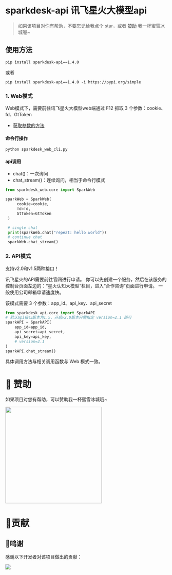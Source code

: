 # sparkdesk-api 讯飞星火大模型api
> 如果该项目对你有帮助，不要忘记给我点个 star，或者 [赞助](https://github.com/HildaM/sparkdesk-api#-%E8%B5%9E%E5%8A%A9) 我一杯蜜雪冰城喔~
## 使用方法
```shell
pip install sparkdesk-api==1.4.0
```
或者
```shell
pip install sparkdesk-api==1.4.0 -i https://pypi.org/simple
```

### 1. Web模式
Web模式下，需要前往讯飞星火大模型web端通过 F12 抓取 3 个参数：cookie、fd、GtToken
- [获取参数的方法](https://github.com/HildaM/sparkdesk-api/tree/main/docs)

#### 命令行操作
```shell
python sparkdesk_web_cli.py
```

#### api调用
- chat()：一次询问
- chat_stream()：连续询问，相当于命令行模式
```python
from sparkdesk_web.core import SparkWeb

sparkWeb = SparkWeb(
     cookie=cookie,
     fd=fd,
     GtToken=GtToken
 )

 # single chat
 print(sparkWeb.chat("repeat: hello world"))
 # continue chat
 sparkWeb.chat_stream()
```

### 2. API模式
支持v2.0和v1.5两种接口！

讯飞星火的API需要前往官网进行申请。
你可以先创建一个服务，然后在该服务的控制台页面左边的：“星火认知大模型”栏目，进入“合作咨询”页面进行申请。
一般使用公司邮箱申请速度快。

该模式需要 3 个参数：app_id、api_key、api_secret
```python
from sparkdesk_api.core import SparkAPI
# 默认api接口版本为1.5，开启v2.0版本只需指定 version=2.1 即可
sparkAPI = SparkAPI(
    app_id=app_id,
    api_secret=api_secret,
    api_key=api_key,
    # version=2.1
)
sparkAPI.chat_stream()
```

具体调用方法与相关调用函数与 Web 模式一致。

# 🙏 赞助
如果项目对您有帮助，可以赞助我一杯蜜雪冰城哦~
<div>
  <img src="docs/赞助.jpg" style="width: 300px;">
</div>

# 🤝贡献

## 🎉鸣谢

感谢以下开发者对该项目做出的贡献：

<a href="https://github.com/HildaM/sparkdesk-api/graphs/contributors">
  <img src="https://contrib.rocks/image?repo=HildaM/sparkdesk-api" />
</a>
